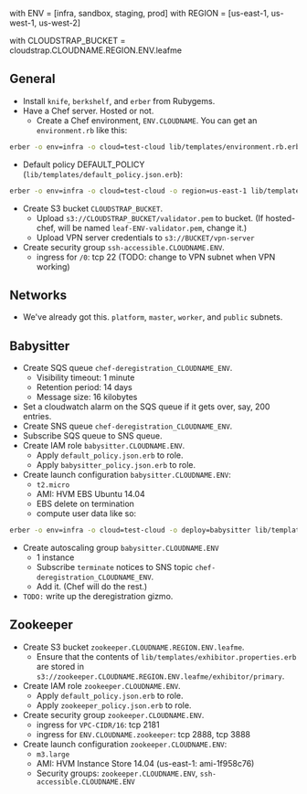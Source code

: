 with ENV = [infra, sandbox, staging, prod]
with REGION = [us-east-1, us-west-1, us-west-2]

with CLOUDSTRAP_BUCKET = cloudstrap.CLOUDNAME.REGION.ENV.leafme

## General
- Install `knife`, `berkshelf`, and `erber` from Rubygems.
- Have a Chef server. Hosted or not.
  - Create a Chef environment, `ENV.CLOUDNAME`. You can get an `environment.rb` like this:
```bash
erber -o env=infra -o cloud=test-cloud lib/templates/environment.rb.erb > environment.rb
```

- Default policy DEFAULT_POLICY (`lib/templates/default_policy.json.erb`):
```bash
erber -o env=infra -o cloud=test-cloud -o region=us-east-1 lib/templates/default_policy.json.erb
```

- Create S3 bucket `CLOUDSTRAP_BUCKET`.
  - Upload `s3://CLOUDSTRAP_BUCKET/validator.pem` to bucket. (If hosted-chef, will be named `leaf-ENV-validator.pem`, change it.)
  - Upload VPN server credentials to `s3://BUCKET/vpn-server`
- Create security group `ssh-accessible.CLOUDNAME.ENV`.
  - ingress for `/0`: tcp 22 (TODO: change to VPN subnet when VPN working)

## Networks
- We've already got this. `platform`, `master`, `worker`, and `public` subnets.

## Babysitter
- Create SQS queue `chef-deregistration_CLOUDNAME_ENV`.
  - Visibility timeout: 1 minute
  - Retention period: 14 days
  - Message size: 16 kilobytes
- Set a cloudwatch alarm on the SQS queue if it gets over, say, 200 entries.
- Create SNS queue `chef-deregistration_CLOUDNAME_ENV`.
- Subscribe SQS queue to SNS queue.
- Create IAM role `babysitter.CLOUDNAME.ENV`.
  - Apply `default_policy.json.erb` to role.
  - Apply `babysitter_policy.json.erb` to role.
- Create launch configuration `babysitter.CLOUDNAME.ENV`:
  - `t2.micro`
  - AMI: HVM EBS Ubuntu 14.04
  - EBS delete on termination
  - compute user data like so:
```bash
erber -o env=infra -o cloud=test-cloud -o deploy=babysitter lib/templates/cloud-init.bash.erb
```
- Create autoscaling group `babysitter.CLOUDNAME.ENV`
  - 1 instance
  - Subscribe `terminate` notices to SNS topic `chef-deregistration_CLOUDNAME_ENV`.
  - Add it. (Chef will do the rest.)
- `TODO:` write up the deregistration gizmo. 

## Zookeeper
- Create S3 bucket `zookeeper.CLOUDNAME.REGION.ENV.leafme`.
  - Ensure that the contents of `lib/templates/exhibitor.properties.erb` are stored in `s3://zookeeper.CLOUDNAME.REGION.ENV.leafme/exhibitor/primary`.
- Create IAM role `zookeeper.CLOUDNAME.ENV`.
  - Apply `default_policy.json.erb` to role.
  - Apply `zookeeper_policy.json.erb` to role.
- Create security group `zookeeper.CLOUDNAME.ENV`.
  - ingress for `VPC-CIDR/16`: tcp 2181
  - ingress for `ENV.CLOUDNAME.zookeeper`: tcp 2888, tcp 3888
- Create launch configuration `zookeeper.CLOUDNAME.ENV`:
  - `m3.large`
  - AMI: HVM Instance Store 14.04 (us-east-1: ami-1f958c76)
  - Security groups: `zookeeper.CLOUDNAME.ENV`, `ssh-accessible.CLOUDNAME.ENV`
